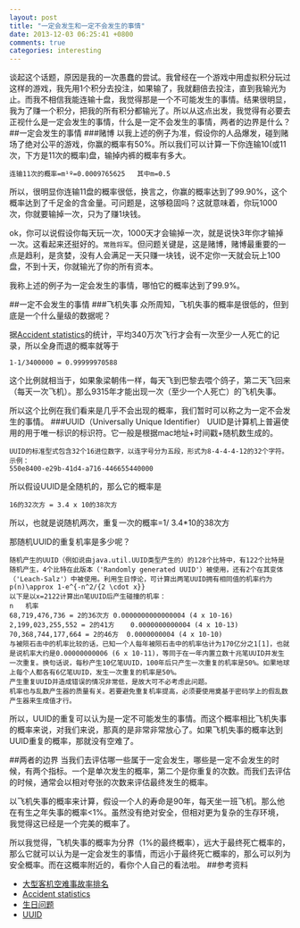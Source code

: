 ```yaml
---
layout: post
title: "一定会发生和一定不会发生的事情"
date: 2013-12-03 06:25:41 +0800
comments: true
categories: interesting
---
```

谈起这个话题，原因是我的一次愚蠢的尝试。我曾经在一个游戏中用虚拟积分玩过这样的游戏，我先用1个积分去投注，如果输了，我就翻倍去投注，直到我输光为止。而我不相信我能连输十盘，我觉得那是一个不可能发生的事情。结果很明显，我为了赚一个积分，把我的所有积分都输光了。所以从这点出发，我觉得有必要去正视什么是一定会发生的事情，什么是一定不会发生的事情，两者的边界是什么？
##一定会发生的事情
###赌博
以我上述的例子为准，假设你的人品爆发，碰到赌场了绝对公平的游戏，你赢的概率有50%。所以我们可以计算一下你连输10(或11次，下方是11次的概率)盘，输掉内裤的概率有多大。
	
	连输11次的概率=m¹º=0.0009765625	其中m=0.5
所以，很明显你连输11盘的概率很低，换言之，你赢的概率达到了99.90%，这个概率达到了千足金的含金量。可问题是，这够稳固吗？这就意味着，你玩1000次，你就要输掉一次，只为了赚1块钱。

ok，你可以说假设你每天玩一次，1000天才会输掉一次，就是说快3年你才输掉一次。这看起来还挺好的。`常胜将军`。但问题关键是，这是赌博，赌博最重要的一点是趋利，是贪婪，没有人会满足一天只赚一块钱，说不定你一天就会玩上100盘，不到十天，你就输光了你的所有资本。

我称上述的例子为一定会发生的事情，哪怕它的概率达到了99.9%。
	
##一定不会发生的事情
###飞机失事
众所周知，飞机失事的概率是很低的，但到底是一个什么量级的数据呢？

据[Accident statistics](http://planecrashinfo.com/cause.htm)的统计，平均340万次飞行才会有一次至少一人死亡的记录，所以全身而退的概率就等于

	1-1/3400000 = 0.99999970588
这个比例就相当于，如果象梁朝伟一样，每天飞到巴黎去喂个鸽子，第二天飞回来（每天一次飞机）。那么9315年才能出现一次（至少一个人死亡）的飞机失事。

所以这个比例在我们看来是几乎不会出现的概率，我们暂时可以称之为一定不会发生的事情。
###UUID（Universally Unique Identifier）
UUID是计算机上普遍使用的用于唯一标识的标识符。它一般是根据mac地址+时间戳+随机数生成的。

	UUID的标准型式包含32个16进位数字，以连字号分为五段，形式为8-4-4-4-12的32个字符。示例：
	550e8400-e29b-41d4-a716-446655440000
所以假设UUID是全随机的，那么它的概率是

	16的32次方 = 3.4 x 10的38次方
所以，也就是说随机两次，重复一次的概率=1/ 3.4*10的38次方

那随机UUID的重复机率是多少呢？

	随机产生的UUID（例如说由java.util.UUID类型产生的）的128个比特中，有122个比特是随机产生，4个比特在此版本（'Randomly generated UUID'）被使用，还有2个在其变体（'Leach-Salz'）中被使用。利用生日悖论，可计算出两笔UUID拥有相同值的机率约为	
	p(n)\approx 1-e^{-n^2/{2 \cdot x}}
	以下是以x=2122计算出n笔UUID后产生碰撞的机率：
	n	机率
	68,719,476,736 = 2的36次方	0.0000000000000004 (4 x 10-16)
	2,199,023,255,552 = 2的41方	 0.0000000000004 (4 x 10-13)
	70,368,744,177,664 = 2的46方	0.0000000004 (4 x 10-10)
	与被陨石击中的机率比较的话，已知一个人每年被陨石击中的机率估计为170亿分之1[1]，也就是说机率大约是0.00000000006 (6 x 10-11)，等同于在一年内置立数十兆笔UUID并发生一次重复。换句话说，每秒产生10亿笔UUID，100年后只产生一次重复的机率是50%。如果地球上每个人都各有6亿笔UUID，发生一次重复的机率是50%。
	产生重复UUID并造成错误的情况非常低，是故大可不必考虑此问题。
	机率也与乱数产生器的质量有关。若要避免重复机率提高，必须要使用奠基于密码学上的假乱数产生器来生成值才行。
所以，UUID的重复可以认为是一定不可能发生的事情。而这个概率相比飞机失事的概率来说，对我们来说，那真的是非常非常放心了。如果飞机失事的概率达到UUID重复的概率，那就没有空难了。
	
##两者的边界
当我们去评估哪一些属于一定会发生，哪些是一定不会发生的时候，有两个指标。一个是单次发生的概率，第二个是你重复的次数。而我们去评估的时候，通常会以相对夸张的次数来评估最终发生的概率。

以飞机失事的概率来计算，假设一个人的寿命是90年，每天坐一班飞机。那么他在有生之年失事的概率<1%。虽然没有绝对安全，但相对更为复杂的生存环境，我觉得这已经是一个完美的概率了。

所以我觉得，飞机失事的概率为分界（1%的最终概率），远大于最终死亡概率的，那么它就可以认为是一定会发生的事情，而远小于最终死亡概率的，那么可以列为安全概率。而在这概率附近的，看你个人自己的看法啦。
##参考资料
* [大型客机空难事故率排名](http://www.360doc.com/content/11/1126/15/5575132_167527846.shtml)
* [Accident statistics](http://planecrashinfo.com/cause.htm)
* [生日问题](http://zh.wikipedia.org/w/index.php?title=%E7%94%9F%E6%97%A5%E6%94%BB%E5%87%BB&variant=zh-cn)
* [UUID](http://zh.wikipedia.org/w/index.php?title=UUID&variant=zh-cn)